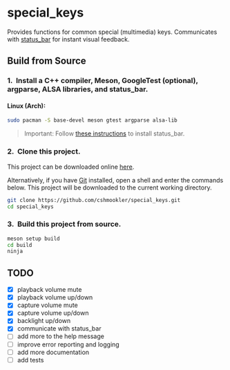 # **special_keys**

Provides functions for common special (multimedia) keys. Communicates with [status_bar](https://github.com/cshmookler/status_bar) for instant visual feedback.

## Build from Source

### 1.&nbsp; Install a C++ compiler, Meson, GoogleTest (optional), argparse, ALSA libraries, and status_bar.

#### Linux (Arch):

```bash
sudo pacman -S base-devel meson gtest argparse alsa-lib 
```

> Important: Follow [these instructions](https://github.com/cshmookler/status_bar/blob/main/README.md) to install status_bar.

### 2.&nbsp; Clone this project.

This project can be downloaded online [here](https://github.com/cshmookler/special_keys).

Alternatively, if you have [Git](https://git-scm.com/downloads/) installed, open a shell and enter the commands below.  This project will be downloaded to the current working directory.

```bash
git clone https://github.com/cshmookler/special_keys.git
cd special_keys
```

### 3.&nbsp; Build this project from source.

```bash
meson setup build
cd build
ninja
```

## **TODO**

- [X] playback volume mute
- [X] playback volume up/down
- [X] capture volume mute
- [X] capture volume up/down
- [X] backlight up/down
- [X] communicate with status_bar
- [ ] add more to the help message
- [ ] improve error reporting and logging
- [ ] add more documentation
- [ ] add tests
